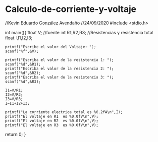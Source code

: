 # Calculo-de-corriente-y-voltaje
//Kevin Eduardo González Avendaño
//24/09/2020
#include <stdio.h>

int main(){
    float V; //fuente
    int R1,R2,R3; //Resistencias y resistencia total
    float I,I1,I2,I3;

    printf("Escribe el valor del Voltaje: ");
    scanf("%f",&V);

    printf("Escriba el valor de la resistencia 1: ");
    scanf("%d",&R1);
    printf("Escriba el valor de la resistencia 2: ");
    scanf("%d",&R2);
    printf("Escriba el valor de la resistencia 3: ");
    scanf("%d",&R3);

    I1=V/R1;
    I2=V/R2;
    I3=V/R3;
    I=I1+I2+I3;

    printf("La corriente electrica total es %0.2fA\n",I);
    printf("El voltaje en R1  es %0.0fV\n",V);
    printf("El voltaje en R2  es %0.0fV\n",V);
    printf("El voltaje en R3  es %0.0fV\n",V);

return 0;
}
